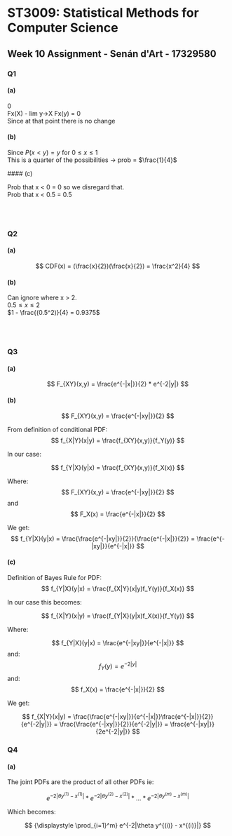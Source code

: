 # ST3009: Statistical Methods for Computer Science

## Week 10 Assignment - Senán d'Art - 17329580


### Q1

#### (a)  

$0$  
Fx(X) - lim y->X Fx(y) = 0  
Since at that point there is no change

#### (b)

Since $P(x<y) = y$ for $0\leq x \leq 1$  
This is a quarter of the possibilities -> prob = $\frac{1}{4}$ 

#### (c)  

Prob that x < 0 = 0 so we disregard that.  
Prob that x < 0.5 = 0.5

<br><br>

### Q2

#### (a)  

<include graph of pdf>
<include graph of cdf>

$$
CDF(x) = (\frac{x}{2})(\frac{x}{2}) = \frac{x^2}{4}
$$


#### (b)  

Can ignore where x > 2.  
$0.5 \leq x \leq 2$  
$1 - \frac{(0.5^2)}{4} = 0.9375$ 

<br><br>

### Q3  

#### (a)  

$$
F_{XY}(x,y) = \frac{e^{-|x|}}{2} * e^{-2|y|}
$$


#### (b)  

$$
F_{XY}(x,y) = \frac{e^{-|xy|}}{2}
$$

From definition of conditional PDF:
$$
f_{X|Y}(x|y) = \frac{f_{XY}(x,y)}{f_Y(y)}
$$

In our case:

$$
f_{Y|X}(y|x) = \frac{f_{XY}(x,y)}{f_X(x)}
$$
 
Where:
$$
F_{XY}(x,y) = \frac{e^{-|xy|}}{2}
$$
and
$$
F_X(x) = \frac{e^{-|x|}}{2}
$$

We get:
$$
f_{Y|X}(y|x) = \frac{\frac{e^{-|xy|}}{2}}{\frac{e^{-|x|}}{2}} = \frac{e^{-|xy|}}{e^{-|x|}}
$$

#### (c)  

Definition of Bayes Rule for PDF:
$$
f_{Y|X}(y|x) = \frac{f_{X|Y}(x|y)f_Y(y)}{f_X(x)}
$$

In our case this becomes:

$$
f_{X|Y}(x|y) = \frac{f_{Y|X}(y|x)f_X(x)}{f_Y(y)}
$$

Where:

$$
f_{Y|X}(y|x) = \frac{e^{-|xy|}}{e^{-|x|}}
$$
and:
$$
f_Y(y) = e^{-2|y|}
$$
and:
$$
f_X(x) = \frac{e^{-|x|}}{2}
$$

We get:

$$
f_{X|Y}(x|y) = \frac{\frac{e^{-|xy|}}{e^{-|x|}}\frac{e^{-|x|}}{2}}{e^{-2|y|}} = \frac{\frac{e^{-|xy|}}{2}}{e^{-2|y|}} = \frac{e^{-|xy|}}{2e^{-2|y|}}
$$


### Q4

#### (a)  

The joint PDFs are the product of all other PDFs ie:

$$
e^{-2|\theta y^{(1)} - x^{(1)}|} * e^{-2|\theta y^{(2)} - x^{(2)}|} * ... *e^{-2|\theta y^{(m)} - x^{(m)}|}
$$ 

Which becomes:

$$
{\displaystyle \prod_{i=1}^m} e^{-2|\theta y^{(i)} - x^{(i)}|}
$$
